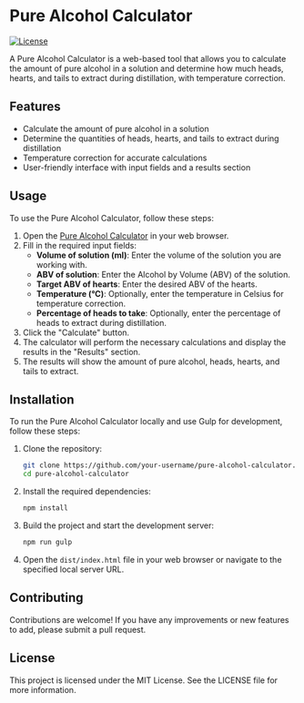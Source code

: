 # Pure Alcohol Calculator

[![License](https://img.shields.io/badge/license-MIT-blue.svg)](https://opensource.org/licenses/MIT)

A Pure Alcohol Calculator is a web-based tool that allows you to calculate the amount of pure alcohol in a solution and determine how much heads, hearts, and tails to extract during distillation, with temperature correction.

## Features

- Calculate the amount of pure alcohol in a solution
- Determine the quantities of heads, hearts, and tails to extract during distillation
- Temperature correction for accurate calculations
- User-friendly interface with input fields and a results section

## Usage

To use the Pure Alcohol Calculator, follow these steps:

1. Open the [Pure Alcohol Calculator](https://nitrojamrec.ru/pac/) in your web browser.
2. Fill in the required input fields:
   - **Volume of solution (ml)**: Enter the volume of the solution you are working with.
   - **ABV of solution**: Enter the Alcohol by Volume (ABV) of the solution.
   - **Target ABV of hearts**: Enter the desired ABV of the hearts.
   - **Temperature (°C)**: Optionally, enter the temperature in Celsius for temperature correction.
   - **Percentage of heads to take**: Optionally, enter the percentage of heads to extract during distillation.
3. Click the "Calculate" button.
4. The calculator will perform the necessary calculations and display the results in the "Results" section.
5. The results will show the amount of pure alcohol, heads, hearts, and tails to extract.

## Installation

To run the Pure Alcohol Calculator locally and use Gulp for development, follow these steps:

1. Clone the repository:
   ```bash
   git clone https://github.com/your-username/pure-alcohol-calculator.git
   cd pure-alcohol-calculator
   ```
2. Install the required dependencies:
   ```bash
   npm install
   ```
3. Build the project and start the development server:
   ```bash
   npm run gulp
   ```
4. Open the `dist/index.html` file in your web browser or navigate to the specified local server URL.

## Contributing

Contributions are welcome! If you have any improvements or new features to add, please submit a pull request.

## License

This project is licensed under the MIT License. See the LICENSE file for more information.